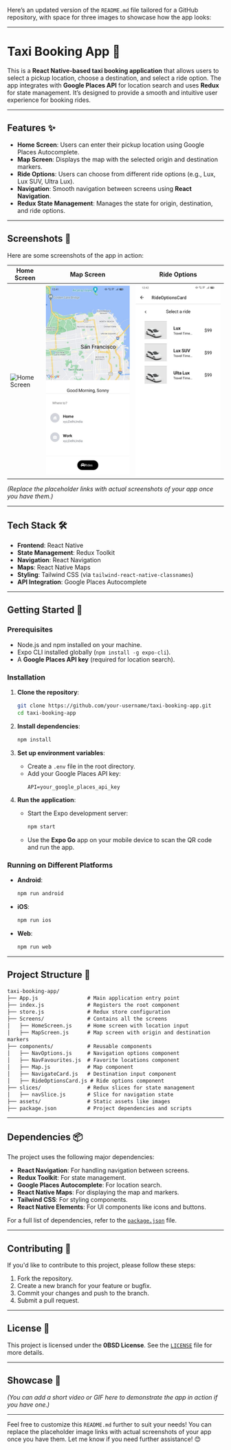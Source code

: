 Here’s an updated version of the `README.md` file tailored for a GitHub repository, with space for three images to showcase how the app looks:

---

# Taxi Booking App 🚖

This is a **React Native-based taxi booking application** that allows users to select a pickup location, choose a destination, and select a ride option. The app integrates with **Google Places API** for location search and uses **Redux** for state management. It’s designed to provide a smooth and intuitive user experience for booking rides.

---

## Features ✨

- **Home Screen**: Users can enter their pickup location using Google Places Autocomplete.
- **Map Screen**: Displays the map with the selected origin and destination markers.
- **Ride Options**: Users can choose from different ride options (e.g., Lux, Lux SUV, Ultra Lux).
- **Navigation**: Smooth navigation between screens using **React Navigation**.
- **Redux State Management**: Manages the state for origin, destination, and ride options.

---

## Screenshots 📸

Here are some screenshots of the app in action:

| **Home Screen** | **Map Screen** | **Ride Options** |
|-----------------|----------------|------------------|
| ![Home Screen](home%20screen.jpg) | ![Map Screen](Map%20screen.jpg) | ![Ride Options](Select%20a%20ride.jpg) |

*(Replace the placeholder links with actual screenshots of your app once you have them.)*

---

## Tech Stack 🛠️

- **Frontend**: React Native
- **State Management**: Redux Toolkit
- **Navigation**: React Navigation
- **Maps**: React Native Maps
- **Styling**: Tailwind CSS (via `tailwind-react-native-classnames`)
- **API Integration**: Google Places Autocomplete

---

## Getting Started 🚀

### Prerequisites

- Node.js and npm installed on your machine.
- Expo CLI installed globally (`npm install -g expo-cli`).
- A **Google Places API key** (required for location search).

### Installation

1. **Clone the repository**:
   ```bash
   git clone https://github.com/your-username/taxi-booking-app.git
   cd taxi-booking-app
   ```

2. **Install dependencies**:
   ```bash
   npm install
   ```

3. **Set up environment variables**:
   - Create a `.env` file in the root directory.
   - Add your Google Places API key:
     ```env
     API=your_google_places_api_key
     ```

4. **Run the application**:
   - Start the Expo development server:
     ```bash
     npm start
     ```
   - Use the **Expo Go** app on your mobile device to scan the QR code and run the app.

### Running on Different Platforms

- **Android**:
  ```bash
  npm run android
  ```
- **iOS**:
  ```bash
  npm run ios
  ```
- **Web**:
  ```bash
  npm run web
  ```

---

## Project Structure 📂

```
taxi-booking-app/
├── App.js                # Main application entry point
├── index.js              # Registers the root component
├── store.js              # Redux store configuration
├── Screens/              # Contains all the screens
│   ├── HomeScreen.js     # Home screen with location input
│   ├── MapScreen.js      # Map screen with origin and destination markers
├── components/           # Reusable components
│   ├── NavOptions.js     # Navigation options component
│   ├── NavFavourites.js  # Favorite locations component
│   ├── Map.js            # Map component
│   ├── NavigateCard.js   # Destination input component
│   ├── RideOptionsCard.js # Ride options component
├── slices/               # Redux slices for state management
│   ├── navSlice.js       # Slice for navigation state
├── assets/               # Static assets like images
├── package.json          # Project dependencies and scripts
```

---

## Dependencies 📦

The project uses the following major dependencies:

- **React Navigation**: For handling navigation between screens.
- **Redux Toolkit**: For state management.
- **Google Places Autocomplete**: For location search.
- **React Native Maps**: For displaying the map and markers.
- **Tailwind CSS**: For styling components.
- **React Native Elements**: For UI components like icons and buttons.

For a full list of dependencies, refer to the [`package.json`](package.json) file.

---

## Contributing 🤝

If you'd like to contribute to this project, please follow these steps:

1. Fork the repository.
2. Create a new branch for your feature or bugfix.
3. Commit your changes and push to the branch.
4. Submit a pull request.

---

## License 📄

This project is licensed under the **0BSD License**. See the [`LICENSE`](LICENSE) file for more details.

---

## Showcase 🎥

*(You can add a short video or GIF here to demonstrate the app in action if you have one.)*

---

Feel free to customize this `README.md` further to suit your needs! You can replace the placeholder image links with actual screenshots of your app once you have them. Let me know if you need further assistance! 😊
